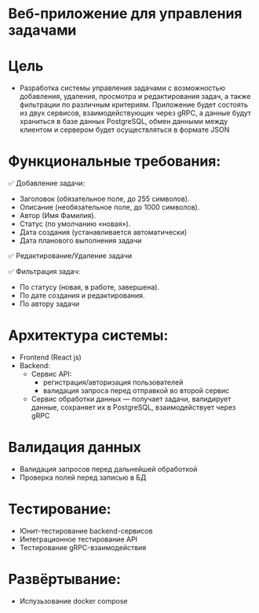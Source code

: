 #  Веб-приложение для управления задачами

# Цель
- Разработка системы управления задачами с возможностью добавления, удаления, просмотра и редактирования задач, а также фильтрации по различным критериям. Приложение будет состоять из двух сервисов, взаимодействующих через gRPC, а данные будут храниться в базе данных PostgreSQL, обмен данными между клиентом и сервером будет осуществляться в формате JSON

# Функциональные требования:
✅ Добавление задачи:
- Заголовок (обязательное поле, до 255 символов).
- Описание (необязательное поле, до 1000 символов).
- Автор (Имя Фамилия).
- Статус (по умолчанию «новая»).
- Дата создания (устанавливается автоматически)
- Дата планового выполнения задачи 

✅ Редактирование/Удаление задачи

✅  Фильтрация задач:
- По статусу (новая, в работе, завершена).
- По дате создания и редактирования.
- По автору задачи

# Архитектура системы: 
- Frontend (React js)
- Backend: 
     - Сервис API:
        - регистрация/авторизация пользователей
        - валидация запроса перед отправкой во второй сервис
     - Сервис обработки данных — получает задачи, валидирует данные, сохраняет их в PostgreSQL, взаимодействует через gRPC

# Валидация данных
- Валидация запросов перед дальнейшей обработкой
- Проверка полей перед записью в БД

# Тестирование:
- Юнит-тестирование backend-сервисов
- Интеграционное тестирование API
- Тестирование gRPC-взаимодействия

# Развёртывание:
- Испузьзование docker compose



